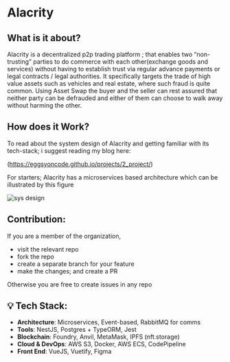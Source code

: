 # Alacrity 

## What is it about?
Alacrity is a decentralized p2p trading platform ; that enables two “non-trusting” parties to do commerce with each other(exchange goods and services) without having to establish trust via regular advance payments or legal contracts / legal authorities.
It specifically targets the trade of high value assets such as vehicles and real estate, where such fraud is quite common.
Using Asset Swap the buyer and the seller can rest assured that neither party can be defrauded and either of them can choose to walk away without harming the other.

## How does it Work?
To read about the system design of Alacrity and getting familiar with its tech-stack; i suggest reading my blog here:

(https://eggsyoncode.github.io/projects/2_project/)

For starters;
Alacrity has a microservices based architecture which can be illustrated by this figure 

![sys design](https://github.com/Alacrity-io/.github/assets/77304003/19197755-da4f-4192-9228-109efe1fdbdd)


## Contribution:
If you are a member of the organization, 
- visit the relevant repo
- fork the repo
- create a separate branch for your feature
- make the changes; and create a PR

Otherwise you are free to create issues in any repo

## 💡 Tech Stack:

- **Architecture**: Microservices, Event-based, RabbitMQ for comms
- **Tools**: NestJS, Postgres + TypeORM, Jest
- **Blockchain**: Foundry, Anvil, MetaMask, IPFS (nft.storage)
- **Cloud & DevOps**: AWS S3, Docker, AWS ECS, CodePipeline
- **Front End**: VueJS, Vuetify, Figma

<!--

**Here are some ideas to get you started:**

🙋‍♀️ A short introduction - what is your organization all about?
🌈 Contribution guidelines - how can the community get involved?
👩‍💻 Useful resources - where can the community find your docs? Is there anything else the community should know?
🍿 Fun facts - what does your team eat for breakfast?
🧙 Remember, you can do mighty things with the power of [Markdown](https://docs.github.com/github/writing-on-github/getting-started-with-writing-and-formatting-on-github/basic-writing-and-formatting-syntax)
-->
